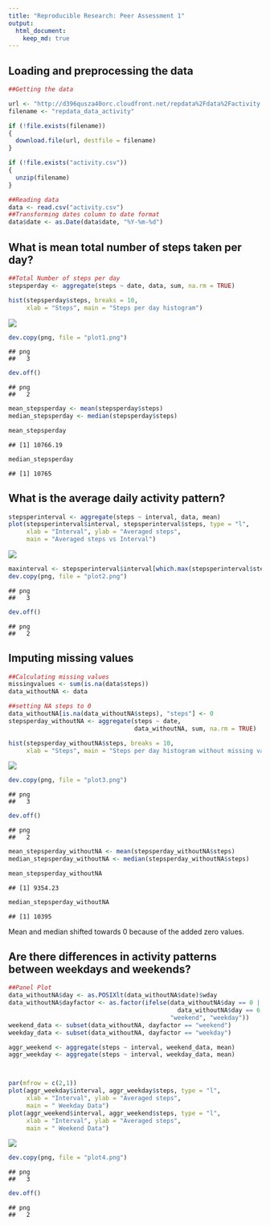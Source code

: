 ```yaml
---
title: "Reproducible Research: Peer Assessment 1"
output: 
  html_document:
    keep_md: true
---
```



## Loading and preprocessing the data

```r
##Getting the data

url <- "http://d396qusza40orc.cloudfront.net/repdata%2Fdata%2Factivity.zip"
filename <- "repdata_data_activity"

if (!file.exists(filename))
{
  download.file(url, destfile = filename)
}

if (!file.exists("activity.csv"))
{
  unzip(filename)
}

##Reading data
data <- read.csv("activity.csv")
##Transforming dates column to date format
data$date <- as.Date(data$date, "%Y-%m-%d")
```


## What is mean total number of steps taken per day?

```r
##Total Number of steps per day
stepsperday <- aggregate(steps ~ date, data, sum, na.rm = TRUE)

hist(stepsperday$steps, breaks = 10, 
     xlab = "Steps", main = "Steps per day histogram")
```

![](figure/unnamed-chunk-2-1.png)<!-- -->

```r
dev.copy(png, file = "plot1.png")
```

```
## png 
##   3
```

```r
dev.off()
```

```
## png 
##   2
```

```r
mean_stepsperday <- mean(stepsperday$steps)
median_stepsperday <- median(stepsperday$steps)

mean_stepsperday
```

```
## [1] 10766.19
```

```r
median_stepsperday
```

```
## [1] 10765
```




## What is the average daily activity pattern?

```r
stepsperinterval <- aggregate(steps ~ interval, data, mean)
plot(stepsperinterval$interval, stepsperinterval$steps, type = "l", 
     xlab = "Interval", ylab = "Averaged steps", 
     main = "Averaged steps vs Interval")
```

![](figure/unnamed-chunk-3-1.png)<!-- -->

```r
maxinterval <- stepsperinterval$interval[which.max(stepsperinterval$steps)]
dev.copy(png, file = "plot2.png")
```

```
## png 
##   3
```

```r
dev.off()
```

```
## png 
##   2
```


## Imputing missing values

```r
##Calculating missing values
missingvalues <- sum(is.na(data$steps))
data_withoutNA <- data

##setting NA steps to 0
data_withoutNA[is.na(data_withoutNA$steps), "steps"] <- 0
stepsperday_withoutNA <- aggregate(steps ~ date, 
                                   data_withoutNA, sum, na.rm = TRUE)

hist(stepsperday_withoutNA$steps, breaks = 10, 
     xlab = "Steps", main = "Steps per day histogram without missing values")
```

![](figure/unnamed-chunk-4-1.png)<!-- -->

```r
dev.copy(png, file = "plot3.png")
```

```
## png 
##   3
```

```r
dev.off()
```

```
## png 
##   2
```

```r
mean_stepsperday_withoutNA <- mean(stepsperday_withoutNA$steps)
median_stepsperday_withoutNA <- median(stepsperday_withoutNA$steps)

mean_stepsperday_withoutNA
```

```
## [1] 9354.23
```

```r
median_stepsperday_withoutNA
```

```
## [1] 10395
```
Mean and median shifted towards 0 because of the added zero values. 

## Are there differences in activity patterns between weekdays and weekends?

```r
##Panel Plot
data_withoutNA$day <- as.POSIXlt(data_withoutNA$date)$wday
data_withoutNA$dayfactor <- as.factor(ifelse(data_withoutNA$day == 0 |
                                               data_withoutNA$day == 6,
                                             "weekend", "weekday"))
weekend_data <- subset(data_withoutNA, dayfactor == "weekend")
weekday_data <- subset(data_withoutNA, dayfactor == "weekday")

aggr_weekend <- aggregate(steps ~ interval, weekend_data, mean)
aggr_weekday <- aggregate(steps ~ interval, weekday_data, mean)



par(mfrow = c(2,1))
plot(aggr_weekday$interval, aggr_weekday$steps, type = "l", 
     xlab = "Interval", ylab = "Averaged steps", 
     main = " Weekday Data")
plot(aggr_weekend$interval, aggr_weekend$steps, type = "l", 
     xlab = "Interval", ylab = "Averaged steps", 
     main = " Weekend Data")
```

![](figure/unnamed-chunk-5-1.png)<!-- -->

```r
dev.copy(png, file = "plot4.png")
```

```
## png 
##   3
```

```r
dev.off()
```

```
## png 
##   2
```
